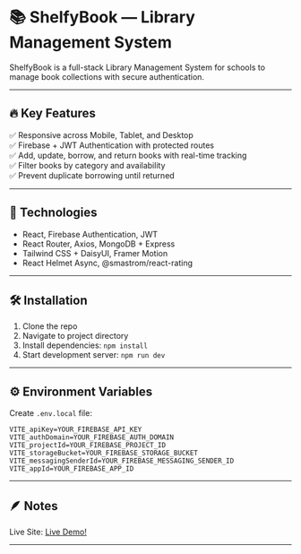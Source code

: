 # 📚 ShelfyBook — Library Management System

ShelfyBook is a full-stack Library Management System for schools to manage book collections with secure authentication.

---

## 🔥 Key Features

✅ Responsive across Mobile, Tablet, and Desktop  
✅ Firebase + JWT Authentication with protected routes  
✅ Add, update, borrow, and return books with real-time tracking  
✅ Filter books by category and availability  
✅ Prevent duplicate borrowing until returned  

---

## 🚀 Technologies

- React, Firebase Authentication, JWT
- React Router, Axios, MongoDB + Express
- Tailwind CSS + DaisyUI, Framer Motion
- React Helmet Async, @smastrom/react-rating

---

## 🛠 Installation

1. Clone the repo
2. Navigate to project directory
3. Install dependencies: `npm install`
4. Start development server: `npm run dev`

---

## ⚙️ Environment Variables

Create `.env.local` file:

```env
VITE_apiKey=YOUR_FIREBASE_API_KEY
VITE_authDomain=YOUR_FIREBASE_AUTH_DOMAIN
VITE_projectId=YOUR_FIREBASE_PROJECT_ID
VITE_storageBucket=YOUR_FIREBASE_STORAGE_BUCKET
VITE_messagingSenderId=YOUR_FIREBASE_MESSAGING_SENDER_ID
VITE_appId=YOUR_FIREBASE_APP_ID
```

---

## 🪶 Notes

Live Site: [Live Demo!](https://shelfybook.netlify.app/)  

---
